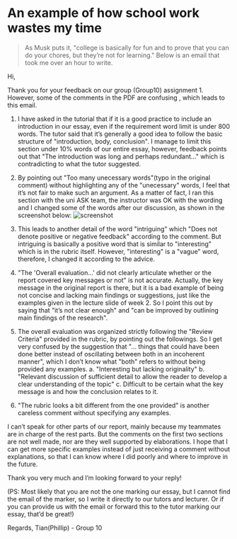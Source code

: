 # An example of how school work wastes my time

> As Musk puts it, "college is basically for fun and to prove that you can do your chores, but they’re not for learning." Below is an email that took me over an hour to write.

Hi,

Thank you for your feedback on our group (Group10) assignment 1. However, some of the comments in the PDF are confusing , which leads to this email.

1. I have asked in the tutorial that if it is a good practice to include an introduction in our essay, even if the requirement word limit is under 800 words. The tutor said that it’s generally a good idea to follow the basic structure of "introduction, body, conclusion". I manage to limit this section under 10% words of our entire essay, however, feedback points out that "The introduction was long and perhaps redundant…" which is contradicting to what the tutor suggested.
2. By pointing out "Too many unecessary words"(typo in the original comment) without highlighting any of the "unecessary" words, I feel that it’s not fair to make such an argument. As a matter of fact, I ran this section with the uni ASK team, the instructor was OK with the wording and I changed some of the words after our discussion, as shown in the screenshot below: ![screenshot](https://cdn-std.droplr.net/files/acc_498334/DPnMDh)

3. This leads to another detail of the word "intriguing" which "Does not denote positive or negative feedback" according to the comment. But intriguing is basically a positive word that is similar to "interesting" which is in the rubric itself. However, "interesting" is a "vague" word, therefore, I changed it according to the advice.
4. "The 'Overall evaluation…' did not clearly articulate whether or the report covered key messages or not" is not accurate. Actually, the key message in the original report is there, but it is a bad example of being not concise and lacking main findings or suggestions, just like the examples given in the lecture slide of week 2. So I point this out by saying that "it’s not clear enough" and "can be improved by outlining main findings of the research".
5. The overall evaluation was organized strictly following the "Review Criteria" provided in the rubric, by pointing out the followings. So I get very confused by the suggestion that "… things that could have been done better instead of oscillating between both in an incoherent manner", which I don’t know what "both" refers to without being provided any examples.
   a. "Interesting but lacking originality"
   b. "Relevant discussion of sufficient detail to allow the reader to develop a clear understanding of the topic"
   c. Difficult to be certain what the key message is and how the conclusion relates to it.
6. "The rubric looks a bit different from the one provided" is another careless comment without specifying any examples.

I can’t speak for other parts of our report, mainly because my teammates are in charge of the rest parts. But the comments on the first two sections are not well made, nor are they well supported by elaborations. I hope that I can get more specific examples instead of just receiving a comment without explanations, so that I can know where I did poorly and where to improve in the future.

Thank you very much and I’m looking forward to your reply!

(PS: Most likely that you are not the one marking our essay, but I cannot find the email of the marker, so I write it directly to our tutors and lecturer. Or if you can provide us with the email or forward this to the tutor marking our essay, that’d be great!)

Regards,
Tian(Phillip) - Group 10
